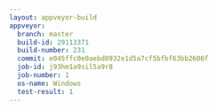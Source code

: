```yaml
---
layout: appveyor-build
appveyor:
  branch: master
  build-id: 29113371
  build-number: 231
  commit: e045ffc0e0aebd0932e1d5a7cf5bfbf63bb2606f
  job-id: j93hm1a9sil5a9r8
  job-number: 1
  os-name: Windows
  test-result: 1
---
```

